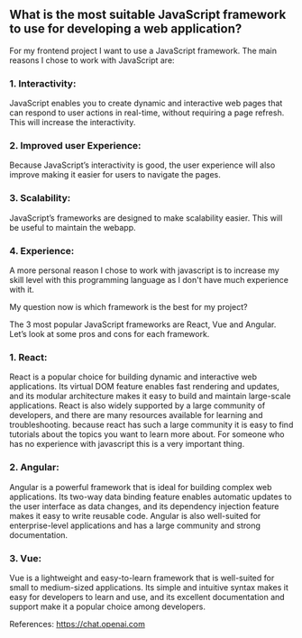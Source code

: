 ## What is the most suitable JavaScript framework to use for developing a web application? 

For my frontend project I want to use a JavaScript framework. The main reasons I chose to work with JavaScript are:
### 1.	Interactivity:
JavaScript enables you to create dynamic and interactive web pages that can respond to user actions in real-time, without requiring a page refresh. This will increase the interactivity.
### 2.	Improved user Experience: 
Because JavaScript’s interactivity is good, the user experience will also improve making it easier for users to navigate the pages.
### 3.	Scalability:
JavaScript’s frameworks are designed to make scalability easier. This will be useful to maintain the webapp.
### 4. Experience:
A more personal reason I chose to work with javascript is to increase my skill level with this programming language as I don't have much experience with it.


My question now is which framework is the best for my project? 

The 3 most popular JavaScript frameworks are React, Vue and Angular. Let’s look at some pros and cons for each framework. 
### 1.	React: 
React is a popular choice for building dynamic and interactive web applications. Its virtual DOM feature enables fast rendering and updates, and its modular architecture makes it easy to build and maintain large-scale applications. React is also widely supported by a large community of developers, and there are many resources available for learning and troubleshooting. because react has such a large community it is easy to find tutorials about the topics you want to learn more about. For someone who has no experience with javascript this is a very important thing.
### 2.	Angular: 
Angular is a powerful framework that is ideal for building complex web applications. Its two-way data binding feature enables automatic updates to the user interface as data changes, and its dependency injection feature makes it easy to write reusable code. Angular is also well-suited for enterprise-level applications and has a large community and strong documentation.
### 3.	Vue: 
Vue is a lightweight and easy-to-learn framework that is well-suited for small to medium-sized applications. Its simple and intuitive syntax makes it easy for developers to learn and use, and its excellent documentation and support make it a popular choice among developers.




References:
https://chat.openai.com
